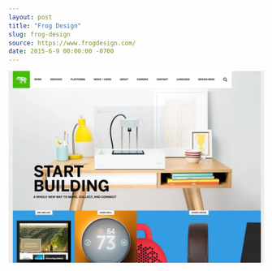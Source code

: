 ```yaml
---
layout: post
title: "Frog Design"
slug: frog-design
source: https://www.frogdesign.com/
date: 2015-6-9 00:00:00 -0700
---
```


<img src="/assets/img/screenshots/frog-design.jpg">
